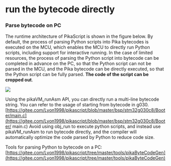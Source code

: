 # run the bytecode directly

### Parse bytecode on PC
The runtime architecture of PikaScript is shown in the figure below. By default, the process of parsing Python scripts into Pika bytecodes is executed on the MCU, which enables the MCU to directly run Python scripts, including support for interactive running.
In the case of limited resources, the process of parsing the Python script into bytecode can be completed in advance on the PC, so that the Python script can not be parsed in the MCU, and the Pika bytecode can be directly executed, so that the Python script can be fully parsed. **The code of the script can be cropped out**.

![](assets/1639281281608-011ffd89-5851-47d8-9dca-438ed963f5d4-164649975346225.png)

Using the pikaVM_runAsm API, you can directly run a multi-line bytecode string. You can refer to the usage of starting from bytecode in g030.
[https://gitee.com/Lyon1998/pikascript/blob/master/bsp/stm32g030c8/Booter/main.c](https://gitee.com/Lyon1998/pikascript/blob/master/bsp/stm32g030c8/Booter/ main.c)
Avoid using obj_run to execute python scripts, and instead use pikaVM_runAsm to run bytecode directly, and the compiler will automatically optimize the code parsed by Python to reduce code size.


Tools for parsing Python to bytecode on a PC:
[https://gitee.com/Lyon1998/pikascript/tree/master/tools/pikaByteCodeGen](https://gitee.com/Lyon1998/pikascript/tree/master/tools/pikaByteCodeGen)